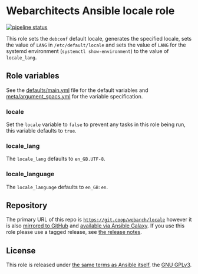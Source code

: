 # Webarchitects Ansible locale role

[![pipeline status](https://git.coop/webarch/locale/badges/master/pipeline.svg)](https://git.coop/webarch/locale/-/commits/master)

This role sets the `debconf` default locale, generates the specified locale, sets the value of `LANG` in `/etc/default/locale` and sets the value of `LANG` for the systemd environment (`systemctl show-environment`) to the value of `locale_lang`.

## Role variables

See the [defaults/main.yml](defaults/main.yml) file for the default variables and [meta/argument_spacs.yml](meta/argument_specs.yml) for the variable specification.

### locale

Set the `locale` variable to `false` to prevent any tasks in this role being run, this variable defaults to `true`.

### locale_lang

The `locale_lang` defaults to `en_GB.UTF-8`.

### locale_language

The `locale_language` defaults to `en_GB:en`.

## Repository

The primary URL of this repo is [`https://git.coop/webarch/locale`](https://git.coop/webarch/locale) however it is also [mirrored to GitHub](https://github.com/webarch-coop/ansible-role-locale) and [available via Ansible Galaxy](https://galaxy.ansible.com/chriscroome/locale).
If you use this role please use a tagged release, see [the release notes](https://git.coop/webarch/locale/-/releases).

## License

This role is released under [the same terms as Ansible itself](https://github.com/ansible/ansible/blob/devel/COPYING), the [GNU GPLv3](LICENSE).

